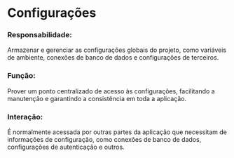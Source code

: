 # Configurações

### Responsabilidade:
Armazenar e gerenciar as configurações globais do projeto, como variáveis de ambiente, conexões de banco de dados e configurações de terceiros.

### Função:
Prover um ponto centralizado de acesso às configurações, facilitando a manutenção e garantindo a consistência em toda a aplicação.

### Interação:
É normalmente acessada por outras partes da aplicação que necessitam de informações de configuração, como conexões de banco de dados, configurações de autenticação e outros.
